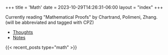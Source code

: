 +++
title = 'Math'
date = 2023-10-29T14:26:31-06:00
layout = "index"
+++

Currently reading "Mathematical Proofs" by Chartrand, Polimeni, Zhang. (will be abbreviated and tagged with CPZ)

- [Thoughts](/math/thoughts)
- [Notes](/math/notes)

{{< recent_posts type="math" >}}
